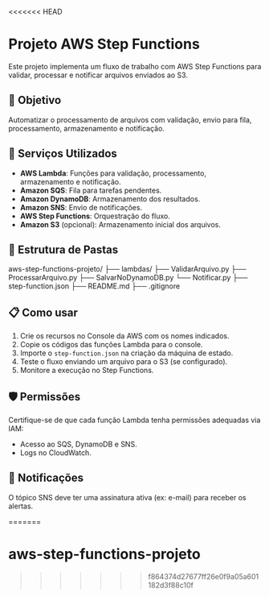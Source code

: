 <<<<<<< HEAD
# Projeto AWS Step Functions

Este projeto implementa um fluxo de trabalho com AWS Step Functions para validar, processar e notificar arquivos enviados ao S3.

## 🚀 Objetivo

Automatizar o processamento de arquivos com validação, envio para fila, processamento, armazenamento e notificação.

## 🧩 Serviços Utilizados

- **AWS Lambda**: Funções para validação, processamento, armazenamento e notificação.
- **Amazon SQS**: Fila para tarefas pendentes.
- **Amazon DynamoDB**: Armazenamento dos resultados.
- **Amazon SNS**: Envio de notificações.
- **AWS Step Functions**: Orquestração do fluxo.
- **Amazon S3** (opcional): Armazenamento inicial dos arquivos.

## 📂 Estrutura de Pastas

aws-step-functions-projeto/ 
├── lambdas/
 ├── ValidarArquivo.py 
 ├── ProcessarArquivo.py 
 ├── SalvarNoDynamoDB.py 
 └── Notificar.py 
 ├── step-function.json 
 ├── README.md
 ├── .gitignore

 
## 📋 Como usar

1. Crie os recursos no Console da AWS com os nomes indicados.
2. Copie os códigos das funções Lambda para o console.
3. Importe o `step-function.json` na criação da máquina de estado.
4. Teste o fluxo enviando um arquivo para o S3 (se configurado).
5. Monitore a execução no Step Functions.

## 🛡️ Permissões

Certifique-se de que cada função Lambda tenha permissões adequadas via IAM:
- Acesso ao SQS, DynamoDB e SNS.
- Logs no CloudWatch.

## 📧 Notificações

O tópico SNS deve ter uma assinatura ativa (ex: e-mail) para receber os alertas.

=======
# aws-step-functions-projeto
>>>>>>> f864374d27677ff26e0f9a05a601182d3f88c10f
